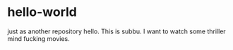 # hello-world
just as another repository
hello. This is subbu.
I want to watch some thriller mind fucking movies.
